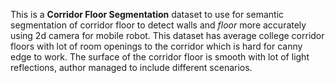 This is a **Corridor Floor Segmentation** dataset to use for semantic segmentation of corridor floor to detect walls and *floor* more accurately using 2d camera for mobile robot. This dataset has average college corridor floors with lot of room openings to the corridor which is hard for canny edge to work. The surface of the corridor floor is smooth with lot of light reflections, author managed to include different scenarios.
